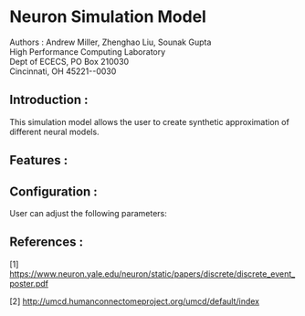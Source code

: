 # Neuron Simulation Model #

Authors : Andrew Miller, Zhenghao Liu, Sounak Gupta <br>
High Performance Computing Laboratory <br>
Dept of ECECS, PO Box 210030 <br>
Cincinnati, OH  45221--0030 <br>


## Introduction : ##

This simulation model allows the user to create synthetic approximation of different
neural models.


## Features : ##


## Configuration : ##

User can adjust the following parameters:


## References : ##

[1] https://www.neuron.yale.edu/neuron/static/papers/discrete/discrete_event_poster.pdf

[2] http://umcd.humanconnectomeproject.org/umcd/default/index
